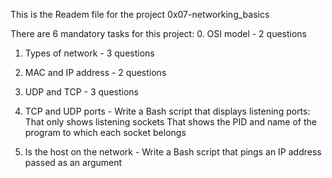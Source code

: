 This is the Readem file for the project 0x07-networking_basics

There are 6 mandatory tasks for this project:
0. OSI model - 2 questions
1. Types of network - 3 questions
2. MAC and IP address - 2 questions
3. UDP and TCP - 3 questions
4. TCP and UDP ports - Write a Bash script that displays listening ports:
That only shows listening sockets
That shows the PID and name of the program to which each socket belongs

5. Is the host on the network - Write a Bash script that pings an IP address passed as an argument
